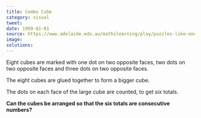 ```yaml
---
title: Combo Cube
category: visual
tweet: 
date: 1999-01-01
source: https://www.adelaide.edu.au/mathslearning/play/puzzles-like-one-hundred-factorial.pdf
image: 
solutions: 
---
```

Eight cubes are marked with one dot on two opposite faces, two dots on two opposite faces and three dots on two opposite faces.

The eight cubes are glued together to form a bigger cube.

The dots on each face of the large cube are counted, to get six totals.

**Can the cubes be arranged so that the six totals are consecutive numbers?**